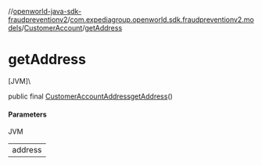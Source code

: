 //[openworld-java-sdk-fraudpreventionv2](../../../index.md)/[com.expediagroup.openworld.sdk.fraudpreventionv2.models](../index.md)/[CustomerAccount](index.md)/[getAddress](get-address.md)

# getAddress

[JVM]\

public final [CustomerAccountAddress](../-customer-account-address/index.md)[getAddress](get-address.md)()

#### Parameters

JVM

| |
|---|
| address |

